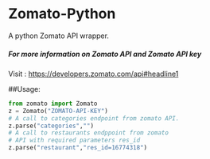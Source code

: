 # Zomato-Python
A python Zomato API wrapper.

##### For more information on Zomato API and Zomato API key
Visit : https://developers.zomato.com/api#headline1

##Usage:
```python
from zomato import Zomato
z = Zomato("ZOMATO-API-KEY")
# A call to categories endpoint from zomato API.
z.parse("categories","")
# A call to restaurants endppoint from zomato 
# API with required parameters res_id
z.parse("restaurant","res_id=16774318")
```
